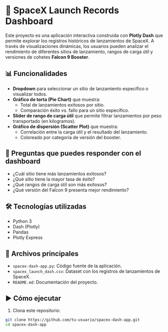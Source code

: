 # 🚀 SpaceX Launch Records Dashboard

Este proyecto es una aplicación interactiva construida con **Plotly Dash** que permite explorar los registros históricos de lanzamientos de SpaceX. A través de visualizaciones dinámicas, los usuarios pueden analizar el rendimiento de diferentes sitios de lanzamiento, rangos de carga útil y versiones de cohetes **Falcon 9 Booster**.

## 📊 Funcionalidades

- **Dropdown** para seleccionar un sitio de lanzamiento específico o visualizar todos.
- **Gráfico de torta (Pie Chart)** que muestra:
  - Total de lanzamientos exitosos por sitio.
  - Comparación éxito vs. fallo para un sitio específico.
- **Slider de rango de carga útil** que permite filtrar lanzamientos por peso transportado (en kilogramos).
- **Gráfico de dispersión (Scatter Plot)** que muestra:
  - Correlación entre la carga útil y el resultado del lanzamiento.
  - Coloreado por categoría de versión del booster.

## 🧠 Preguntas que puedes responder con el dashboard

- ¿Cuál sitio tiene más lanzamientos exitosos?
- ¿Qué sitio tiene la mayor tasa de éxito?
- ¿Qué rangos de carga útil son más exitosos?
- ¿Qué versión del Falcon 9 presenta mejor rendimiento?

## 🛠️ Tecnologías utilizadas

- Python 3
- Dash (Plotly)
- Pandas
- Plotly Express

## 📁 Archivos principales

- `spacex-dash-app.py`: Código fuente de la aplicación.
- `spacex_launch_dash.csv`: Dataset con los registros de lanzamientos de SpaceX.
- `README.md`: Documentación del proyecto.

## ▶️ Cómo ejecutar

1. Clona este repositorio:

```bash
git clone https://github.com/tu-usuario/spacex-dash-app.git
cd spacex-dash-app
